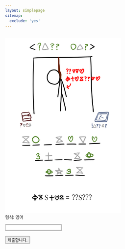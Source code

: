 ```yaml
---
layout: simplepage
sitemap:
  exclude: 'yes'
---
```


<script>
  function jsMove(){
    var baselink = "/labyrinth/un4"
    var pc = document.getElementById('passcode').value;
    alert("접속을 시도합니다. 404에러는 유효하지 않은 비밀번호를 의미합니다.");
    window.open(baselink.concat(pc.toLowerCase()));
  }
</script>


<p>
<br>
<img src="/images/hangman.png" alt="hangman" style="width: 75%; height: auto;">
<br>
형식: 영어<br>
  <form autocomplete='off' onsubmit = "jsMove();">
      <input id = 'passcode' type='text' required><br><br>
      <input type = 'submit' value = '제출합니다.'>
    </form>
</p>

